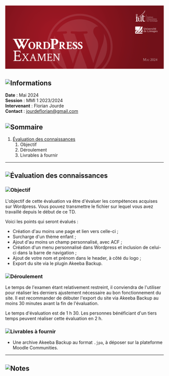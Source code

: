 ![Bannière](images/uit-wordpress-banner-examen.png)

## ![Informations](https://img.shields.io/badge/Informations-383d42?style=for-the-badge)

**Date** : Mai 2024  
**Session** : MMI 1 2023/2024  
**Intervenant** : Florian Jourde  
**Contact** : [jourdeflorian@gmail.com](www.jourdeflorian@gmail.com)  

## ![Sommaire](https://img.shields.io/badge/Sommaire-383d42?style=for-the-badge)
<ol>
  <li><a href="#1-evaluation">Évaluation des connaissances</a>
    <ol>
      <li>Objectif</li>
      <li>Déroulement</li>
      <li>Livrables à fournir</li>
    </ol>
  </li>
</ol>

---

<h2 id="1-evaluation"> 

![Évaluation des connaissances](https://img.shields.io/badge/1-Évaluation_des_connaissances-971622?style=for-the-badge)

</h2>

### ![Objectif](https://img.shields.io/badge/1.1-Objectif-6c181b?style=flat-square)
L'objectif de cette évaluation va être d'évaluer les compétences acquises sur Wordpress. Vous pouvez transmettre le fichier sur lequel vous avez travaillé depuis le début de ce TD.

Voici les points qui seront évalués :
- Création d'au moins une page et lien vers celle-ci ;
- Surcharge d'un thème enfant ;
- Ajout d'au moins un champ personnalisé, avec ACF ;
- Création d'un menu personnalisé dans Wordpress et inclusion de celui-ci dans la barre de navigation ;
- Ajout de votre nom et prénom dans le header, à côté du logo ;
- Export du site via le plugin Akeeba Backup.

### ![Déroulement](https://img.shields.io/badge/1.2-Déroulement-6c181b?style=flat-square)
Le temps de l'examen étant relativement restreint, il conviendra de l'utiliser pour réaliser les derniers ajustement nécessaire au bon fonctionnement du site. Il est recommander de débuter l'export du site via Akeeba Backup au moins 30 minutes avant la fin de l'évaluation.

Le temps d'évaluation est de 1 h 30. Les personnes bénéficiant d'un tiers temps peuvent réaliser cette évaluation en 2 h.

### ![Livrables à fournir](https://img.shields.io/badge/1.3-Livrables_à_fournir-6c181b?style=flat-square)
- Une archive Akeeba Backup au format `.jpa`, à déposer sur la plateforme Moodle Communities.

---

## ![Notes](https://img.shields.io/badge/Notes-383d42?style=for-the-badge)
